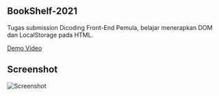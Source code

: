## BookShelf-2021
Tugas submission Dicoding Front-End Pemula, belajar menerapkan DOM dan LocalStorage pada HTML.

[Demo Video](https://drive.google.com/file/d/1Og2BHOlW5_zmKctnPTqKGpFygviHhmRT/view?usp=sharing)

## Screenshot
![Screenshot](https://cdn.statically.io/gh/Herdianurdin/BookShelf-2021/main/bookshelf.png)
